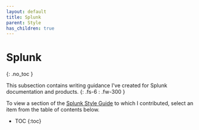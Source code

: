 ```yaml
---
layout: default
title: Splunk
parent: Style
has_children: true
---
```


# Splunk
{: .no_toc }

This subsection contains writing guidance I've created for Splunk documentation and products.
{: .fs-6 : .fw-300 }

To view a section of the [Splunk Style Guide](https://docs.splunk.com/Documentation/StyleGuide/current/StyleGuide/Howtouse) to which I contributed, select an item from the table of contents below.

- TOC
{:toc}
